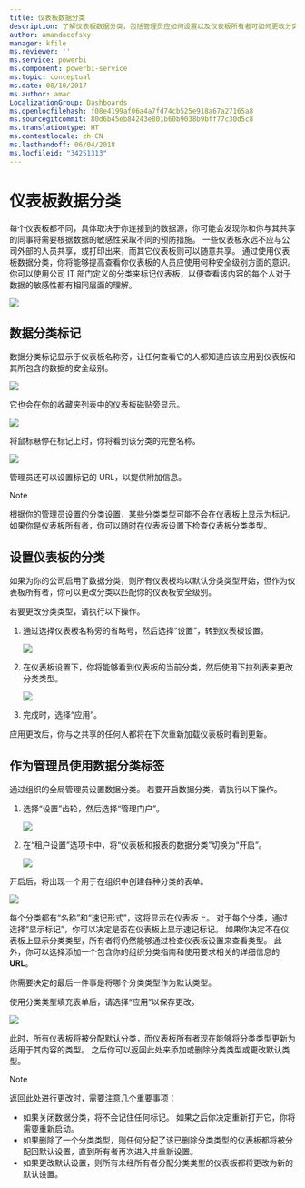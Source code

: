 ```yaml
---
title: 仪表板数据分类
description: 了解仪表板数据分类，包括管理员应如何设置以及仪表板所有者可如何更改分类。
author: amandacofsky
manager: kfile
ms.reviewer: ''
ms.service: powerbi
ms.component: powerbi-service
ms.topic: conceptual
ms.date: 08/10/2017
ms.author: amac
LocalizationGroup: Dashboards
ms.openlocfilehash: f08e4199af06a4a7fd74cb525e918a67a27165a8
ms.sourcegitcommit: 80d6b45eb84243e801b60b9038b9bff77c30d5c8
ms.translationtype: HT
ms.contentlocale: zh-CN
ms.lasthandoff: 06/04/2018
ms.locfileid: "34251313"
---
```

# <a name="dashboard-data-classification"></a>仪表板数据分类
每个仪表板都不同，具体取决于你连接到的数据源，你可能会发现你和你与其共享的同事将需要根据数据的敏感性采取不同的预防措施。 一些仪表板永远不应与公司外部的人员共享，或打印出来，而其它仪表板则可以随意共享。 通过使用仪表板数据分类，你将能够提高查看你仪表板的人员应使用何种安全级别方面的意识。 你可以使用公司 IT 部门定义的分类来标记仪表板，以便查看该内容的每个人对于数据的敏感性都有相同层面的理解。

![](media/service-data-classification/dashboard_tagged_as_hbi.png)

## <a name="data-classification-tags"></a>数据分类标记
数据分类标记显示于仪表板名称旁，让任何查看它的人都知道应该应用到仪表板和其所包含的数据的安全级别。

![](media/service-data-classification/tag_next_to_title.png)

它也会在你的收藏夹列表中的仪表板磁贴旁显示。

![](media/service-data-classification/tag_on_dashboard_tile.png)

将鼠标悬停在标记上时，你将看到该分类的完整名称。

![](media/service-data-classification/tag_tooltip.png)

管理员还可以设置标记的 URL，以提供附加信息。

> [!NOTE]
> 根据你的管理员设置的分类设置，某些分类类型可能不会在仪表板上显示为标记。 如果你是仪表板所有者，你可以随时在仪表板设置下检查仪表板分类类型。
> 
> 

## <a name="setting-a-dashboards-classification"></a>设置仪表板的分类
如果为你的公司启用了数据分类，则所有仪表板均以默认分类类型开始，但作为仪表板所有者，你可以更改分类以匹配你的仪表板安全级别。

若要更改分类类型，请执行以下操作。

1. 通过选择仪表板名称旁的省略号，然后选择“设置”，转到仪表板设置。
   
    ![](media/service-data-classification/dashboard_settings.png)
2. 在仪表板设置下，你将能够看到仪表板的当前分类，然后使用下拉列表来更改分类类型。
   
    ![](media/service-data-classification/classification_setting_dropdown.png)
3. 完成时，选择“应用”。

应用更改后，你与之共享的任何人都将在下次重新加载仪表板时看到更新。

## <a name="working-with-data-classification-tags-as-an-admin"></a>作为管理员使用数据分类标签
通过组织的全局管理员设置数据分类。 若要开启数据分类，请执行以下操作。

1. 选择“设置”齿轮，然后选择“管理门户”。
   
    ![](media/service-data-classification/admin_portal_in_settings.png)
2. 在“租户设置”选项卡中，将“仪表板和报表的数据分类”切换为“开启”。
   
    ![](media/service-data-classification/data_classification_switch_location.png)

开启后，将出现一个用于在组织中创建各种分类的表单。

![](media/service-data-classification/blank_classification_form.png)

每个分类都有“名称”和“速记形式”，这将显示在仪表板上。 对于每个分类，通过选择“显示标记”，你可以决定是否在仪表板上显示速记标记。 如果你决定不在仪表板上显示分类类型，所有者将仍然能够通过检查仪表板设置来查看类型。 此外，你可以选择添加一个包含你的组织分类指南和使用要求相关的详细信息的 **URL**。  

你需要决定的最后一件事是将哪个分类类型作为默认类型。  

使用分类类型填充表单后，请选择“应用”以保存更改。

![](media/service-data-classification/filled_in_classification_form.png)

此时，所有仪表板将被分配默认分类，而仪表板所有者现在能够将分类类型更新为适用于其内容的类型。 之后你可以返回此处来添加或删除分类类型或更改默认类型。  

> [!NOTE]
> 返回此处进行更改时，需要注意几个重要事项：
> 
> * 如果关闭数据分类，将不会记住任何标记。 如果之后你决定重新打开它，你将需要重新启动。  
> * 如果删除了一个分类类型，则任何分配了该已删除分类类型的仪表板都将被分配回默认设置，直到所有者再次进入并重新设置。  
> * 如果更改默认设置，则所有未经所有者分配分类类型的仪表板都将更改为新的默认设置。
> 
> 

